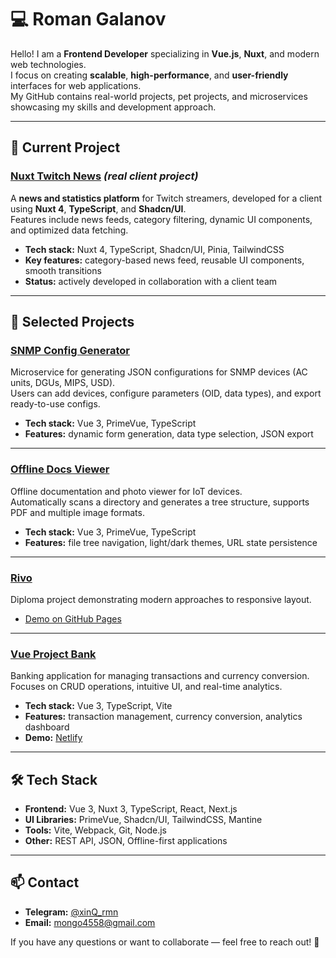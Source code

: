 # 💻 Roman Galanov

Hello! I am a **Frontend Developer** specializing in **Vue.js**, **Nuxt**, and modern web technologies.  
I focus on creating **scalable**, **high-performance**, and **user-friendly** interfaces for web applications.  
My GitHub contains real-world projects, pet projects, and microservices showcasing my skills and development approach.

---

## 🚀 Current Project

### [Nuxt Twitch News](https://github.com/xinqrmn/nuxt-twitch-news) *(real client project)*

A **news and statistics platform** for Twitch streamers, developed for a client using **Nuxt 4**, **TypeScript**, and **Shadcn/UI**.  
Features include news feeds, category filtering, dynamic UI components, and optimized data fetching.

- **Tech stack:** Nuxt 4, TypeScript, Shadcn/UI, Pinia, TailwindCSS  
- **Key features:** category-based news feed, reusable UI components, smooth transitions  
- **Status:** actively developed in collaboration with a client team

---

## 📂 Selected Projects

### [SNMP Config Generator](https://github.com/xinqrmn/kai-iot-config)
Microservice for generating JSON configurations for SNMP devices (AC units, DGUs, MIPS, USD).  
Users can add devices, configure parameters (OID, data types), and export ready-to-use configs.

- **Tech stack:** Vue 3, PrimeVue, TypeScript
- **Features:** dynamic form generation, data type selection, JSON export

---

### [Offline Docs Viewer](https://github.com/xinqrmn/docs-viewer-vue)
Offline documentation and photo viewer for IoT devices.  
Automatically scans a directory and generates a tree structure, supports PDF and multiple image formats.

- **Tech stack:** Vue 3, PrimeVue, TypeScript  
- **Features:** file tree navigation, light/dark themes, URL state persistence

---

### [Rivo](https://github.com/xinqrmn/project-rivo)
Diploma project demonstrating modern approaches to responsive layout.

- [Demo on GitHub Pages](https://xinqrmn.github.io/project-rivo/)

---

### [Vue Project Bank](https://github.com/xinqrmn/vue-project-bank)
Banking application for managing transactions and currency conversion.  
Focuses on CRUD operations, intuitive UI, and real-time analytics.

- **Tech stack:** Vue 3, TypeScript, Vite
- **Features:** transaction management, currency conversion, analytics dashboard  
- **Demo:** [Netlify](https://guileless-entremet-1a3520.netlify.app/)

---

## 🛠 Tech Stack

- **Frontend:** Vue 3, Nuxt 3, TypeScript, React, Next.js
- **UI Libraries:** PrimeVue, Shadcn/UI, TailwindCSS, Mantine
- **Tools:** Vite, Webpack, Git, Node.js
- **Other:** REST API, JSON, Offline-first applications

---

## 📫 Contact

- **Telegram:** [@xinQ_rmn](https://t.me/xinQ_rmn)
- **Email:** mongo4558@gmail.com

If you have any questions or want to collaborate — feel free to reach out! 🚀
